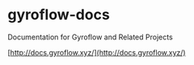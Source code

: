 # gyroflow-docs
Documentation for Gyroflow and Related Projects

[http://docs.gyroflow.xyz/](http://docs.gyroflow.xyz/)
